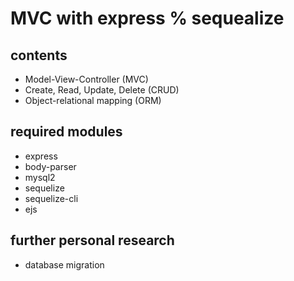 # MVC with express % sequealize

## contents
* Model-View-Controller (MVC)
* Create, Read, Update, Delete (CRUD)
* Object-relational mapping (ORM)

## required modules
* express
* body-parser
* mysql2
* sequelize
* sequelize-cli
* ejs

## further personal research
* database migration